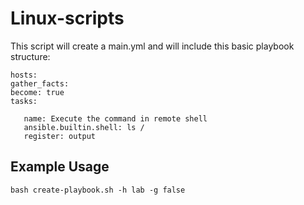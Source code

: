 # Linux-scripts

This script will create a main.yml and will include this basic playbook structure:

```
hosts: 
gather_facts:
become: true
tasks:

   name: Execute the command in remote shell
   ansible.builtin.shell: ls /
   register: output
```

Example Usage
-------------

```
bash create-playbook.sh -h lab -g false
```

    


